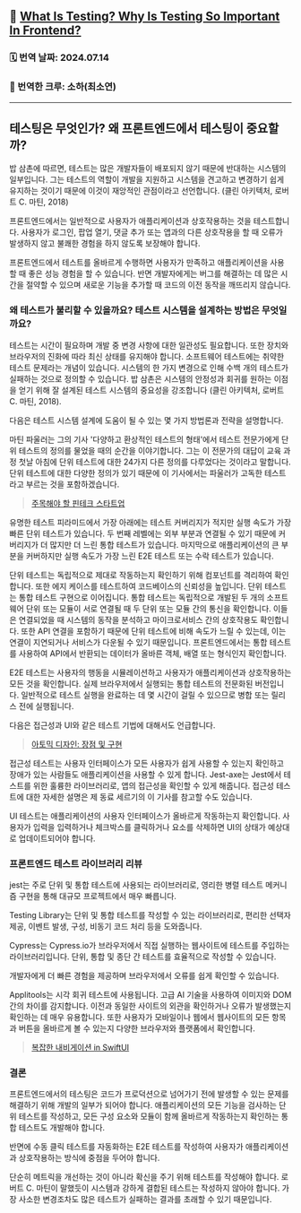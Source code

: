 ## 🔗 [What Is Testing? Why Is Testing So Important In Frontend?](https://apiumhub.com/tech-blog-barcelona/why-is-testing-so-important-in-frontend/)

### 🗓️ 번역 날짜: 2024.07.14

### 🧚 번역한 크루: 소하(최소연)

---

## 테스팅은 무엇인가? 왜 프론트엔드에서 테스팅이 중요할까?

밥 삼촌에 따르면, 테스트는 많은 개발자들이 배포되지 않기 때문에 반대하는 시스템의 일부입니다. 그는 테스트의 역할이 개발을 지원하고 시스템을 견고하고 변경하기 쉽게 유지하는 것이기 때문에 이것이 재앙적인 관점이라고 선언합니다. (클린 아키텍처, 로버트 C. 마틴, 2018)

프론트엔드에서는 일반적으로 사용자가 애플리케이션과 상호작용하는 것을 테스트합니다. 사용자가 로그인, 팝업 열기, 댓글 추가 또는 앱과의 다른 상호작용을 할 때 오류가 발생하지 않고 불쾌한 경험을 하지 않도록 보장해야 합니다.

프론트엔드에서 테스트를 올바르게 수행하면 사용자가 만족하고 애플리케이션을 사용할 때 좋은 성능 경험을 할 수 있습니다. 반면 개발자에게는 버그를 해결하는 데 많은 시간을 절약할 수 있으며 새로운 기능을 추가할 때 코드의 이전 동작을 깨뜨리지 않습니다.

### 왜 테스트가 불리할 수 있을까요? 테스트 시스템을 설계하는 방법은 무엇일까요?

테스트는 시간이 필요하며 개발 중 변경 사항에 대한 일관성도 필요합니다. 또한 장치와 브라우저의 진화에 따라 최신 상태를 유지해야 합니다. 소프트웨어 테스트에는 취약한 테스트 문제라는 개념이 있습니다. 시스템의 한 가지 변경으로 인해 수백 개의 테스트가 실패하는 것으로 정의할 수 있습니다. 밥 삼촌은 시스템의 안정성과 회귀를 원하는 이점을 얻기 위해 잘 설계된 테스트 시스템의 중요성을 강조합니다 (클린 아키텍처, 로버트 C. 마틴, 2018).

다음은 테스트 시스템 설계에 도움이 될 수 있는 몇 가지 방법론과 전략을 설명합니다.

마틴 파울러는 그의 기사 '다양하고 환상적인 테스트의 형태'에서 테스트 전문가에게 단위 테스트의 정의를 물었을 때의 순간을 이야기합니다. 그는 이 전문가의 대답이 교육 과정 첫날 아침에 단위 테스트에 대한 24가지 다른 정의를 다루었다는 것이라고 말합니다. 단위 테스트에 대한 다양한 정의가 있기 때문에 이 기사에서는 파울러가 고독한 테스트라고 부르는 것을 포함하겠습니다.

> [주목해야 할 핀테크 스타트업](https://apiumhub.com/tech-blog-barcelona/top-fintech-startups/)

유명한 테스트 피라미드에서 가장 아래에는 테스트 커버리지가 적지만 실행 속도가 가장 빠른 단위 테스트가 있습니다. 두 번째 레벨에는 외부 부분과 연결될 수 있기 때문에 커버리지가 더 많지만 더 느린 통합 테스트가 있습니다. 마지막으로 애플리케이션의 큰 부분을 커버하지만 실행 속도가 가장 느린 E2E 테스트 또는 수락 테스트가 있습니다.

단위 테스트는 독립적으로 제대로 작동하는지 확인하기 위해 컴포넌트를 격리하여 확인합니다. 또한 에지 케이스를 테스트하여 코드베이스의 신뢰성을 높입니다. 단위 테스트는 통합 테스트 구현으로 이어집니다. 통합 테스트는 독립적으로 개발된 두 개의 소프트웨어 단위 또는 모듈이 서로 연결될 때 두 단위 또는 모듈 간의 통신을 확인합니다. 이들은 연결되었을 때 시스템의 동작을 분석하고 마이크로서비스 간의 상호작용도 확인합니다. 또한 API 연결을 포함하기 때문에 단위 테스트에 비해 속도가 느릴 수 있는데, 이는 연결이 지연되거나 서비스가 다운될 수 있기 때문입니다. 프론트엔드에서는 통합 테스트를 사용하여 API에서 반환되는 데이터가 올바른 객체, 배열 또는 형식인지 확인합니다.

E2E 테스트는 사용자의 행동을 시뮬레이션하고 사용자가 애플리케이션과 상호작용하는 모든 것을 확인합니다. 실제 브라우저에서 실행되는 통합 테스트의 전문화된 버전입니다. 일반적으로 테스트 실행을 완료하는 데 몇 시간이 걸릴 수 있으므로 병합 또는 릴리스 전에 실행됩니다.

다음은 접근성과 UI와 같은 테스트 기법에 대해서도 언급합니다.

> [아토믹 디자인: 장점 및 구현](https://apiumhub.com/tech-blog-barcelona/atomic-design/)

접근성 테스트는 사용자 인터페이스가 모든 사용자가 쉽게 사용할 수 있는지 확인하고 장애가 있는 사람들도 애플리케이션을 사용할 수 있게 합니다. Jest-axe는 Jest에서 테스트를 위한 훌륭한 라이브러리로, 앱의 접근성을 확인할 수 있게 해줍니다. 접근성 테스트에 대한 자세한 설명은 제 동료 세르기의 이 기사를 참고할 수도 있습니다.

UI 테스트는 애플리케이션의 사용자 인터페이스가 올바르게 작동하는지 확인합니다. 사용자가 입력을 입력하거나 체크박스를 클릭하거나 요소를 삭제하면 UI의 상태가 예상대로 업데이트되어야 합니다.

### 프론트엔드 테스트 라이브러리 리뷰

jest는 주로 단위 및 통합 테스트에 사용되는 라이브러리로, 영리한 병렬 테스트 메커니즘 구현을 통해 대규모 프로젝트에서 매우 빠릅니다.

Testing Library는 단위 및 통합 테스트를 작성할 수 있는 라이브러리로, 편리한 선택자 제공, 이벤트 발생, 구성, 비동기 코드 처리 등을 도와줍니다.

Cypress는 Cypress.io가 브라우저에서 직접 실행하는 웹사이트에 테스트를 주입하는 라이브러리입니다. 단위, 통합 및 종단 간 테스트를 효율적으로 작성할 수 있습니다.

개발자에게 더 빠른 경험을 제공하며 브라우저에서 오류를 쉽게 확인할 수 있습니다.

Applitools는 시각 회귀 테스트에 사용됩니다. 고급 AI 기술을 사용하여 이미지와 DOM 간의 차이를 감지합니다. 이전과 동일한 사이트의 외관을 확인하거나 오류가 발생했는지 확인하는 데 매우 유용합니다. 또한 사용자가 모바일이나 웹에서 웹사이트의 모든 항목과 버튼을 올바르게 볼 수 있는지 다양한 브라우저와 플랫폼에서 확인합니다.

> [복잡한 내비게이션 in SwiftUI](https://apiumhub.com/tech-blog-barcelona/complex-navigation-in-swiftui/)

### 결론

프론트엔드에서의 테스팅은 코드가 프로덕션으로 넘어가기 전에 발생할 수 있는 문제를 해결하기 위해 개발의 일부가 되어야 합니다. 애플리케이션의 모든 기능을 검사하는 단위 테스트를 작성하고, 모든 구성 요소와 모듈이 함께 올바르게 작동하는지 확인하는 통합 테스트도 개발해야 합니다.

반면에 수동 클릭 테스트를 자동화하는 E2E 테스트를 작성하여 사용자가 애플리케이션과 상호작용하는 방식에 중점을 두어야 합니다.

단순히 메트릭을 개선하는 것이 아니라 확신을 주기 위해 테스트를 작성해야 합니다. 로버트 C. 마틴이 말했듯이 시스템과 강하게 결합된 테스트는 작성하지 않아야 합니다. 가장 사소한 변경조차도 많은 테스트가 실패하는 결과를 초래할 수 있기 때문입니다.
